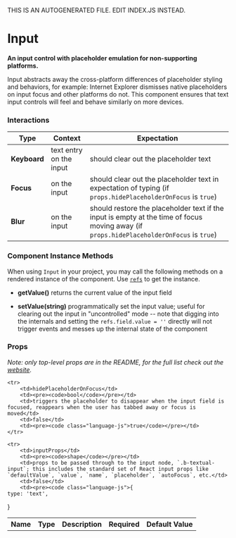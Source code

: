 THIS IS AN AUTOGENERATED FILE. EDIT INDEX.JS INSTEAD.

# Input
__An input control with placeholder emulation for non-supporting platforms.__

Input abstracts away the cross-platform differences of placeholder styling and behaviors, for example: Internet Explorer dismisses native placeholders on input focus and other platforms do not. This component ensures that text input controls will feel and behave similarly on more devices.

### Interactions

Type | Context | Expectation
---- | ------- | -----------
__Keyboard__ | text entry on the input | should clear out the placeholder text
__Focus__ | on the input | should clear out the placeholder text in expectation of typing (if `props.hidePlaceholderOnFocus` is `true`)
__Blur__ | on the input | should restore the placeholder text if the input is empty at the time of focus moving away (if `props.hidePlaceholderOnFocus` is `true`)

### Component Instance Methods

When using `Input` in your project, you may call the following methods on a rendered instance of the component. Use [`refs`](https://facebook.github.io/react/docs/refs-and-the-dom.html) to get the instance.

- __getValue()__
  returns the current value of the input field

- __setValue(string)__
  programmatically set the input value; useful for clearing out the input in "uncontrolled" mode -- note that digging into the internals and setting the `refs.field.value = ''` directly will not trigger events and messes up the internal state of the component

### Props

_Note: only top-level props are in the README, for the full list check out the [website](http://boundless.js.org/Input#props)._

<table>
    <tr>
        <th>Name</th>
        <th>Type</th>
        <th>Description</th>
        <th>Required</th>
        <th>Default Value</th>
    </tr>
    
    <tr>
        <td>hidePlaceholderOnFocus</td>
        <td><pre><code>bool</code></pre></td>
        <td>triggers the placeholder to disappear when the input field is focused, reappears when the user has tabbed away or focus is moved</td>
        <td>false</td>
        <td><pre><code class="language-js">true</code></pre></td>
    </tr>
    
    <tr>
        <td>inputProps</td>
        <td><pre><code>shape</code></pre></td>
        <td>props to be passed through to the input node, `.b-textual-input`; this includes the standard set of React input props like `defaultValue`, `value`, `name`, `placeholder`, `autoFocus`, etc.</td>
        <td>false</td>
        <td><pre><code class="language-js">{
    type: 'text',
}</code></pre></td>
    </tr>
    
</table>
